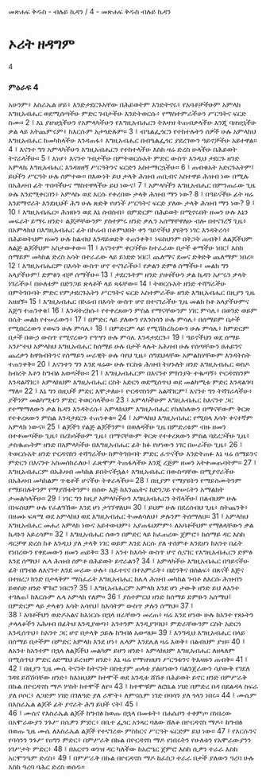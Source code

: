 ﻿
መጽሐፍ ቅዱስ - ብሉይ ኪዳን / 4 - መጽሐፍ ቅዱስ ብሉይ ኪዳን
# ኦሪት ዘዳግም
4
### ምዕራፍ 4
አሁንም፥ እስራኤል ሆይ፥ እንድታደርጉአቸው በሕይወትም እንድትኖሩ፥ የአባቶቻችሁም አምላክ እግዚአብሔር ወደሚሰጣችሁ ምድር ገብታችሁ እንድትወርሱ፥ የማስተምራችሁን ሥርዓትና ፍርድ ስሙ።
2 ፤ እኔ ያዘዝኋችሁን የአምላካችሁን የእግዚአብሔርን ትእዛዝ ትጠብቃላችሁ እንጂ ባዘዝኋችሁ ቃል ላይ አትጨምሩም፥ ከእርሱም አታጎድሉም።
3 ፤ ብዔልፌጎርን የተከተሉትን ሰዎች ሁሉ አምላክህ እግዚአብሔር ከመካከላችሁ እንዳጠፋ፥ እግዚአብሔር በብዔልፌጎር ያደረገውን ዓይኖቻችሁ አይተዋል።
4 ፤ እናንተ ግን አምላካችሁን እግዚአብሔርን የተከተላችሁ እስከ ዛሬ ድረስ ሁላችሁ በሕይወት ትኖራላችሁ።
5 ፤ እነሆ፥ እናንተ ገብታችሁ በምትወርሱአት ምድር ውስጥ እንዲህ ታደርጉ ዘንድ አምላኬ እግዚአብሔር እንዳዘዘኝ ሥርዓትንና ፍርድን አስተማርኋችሁ።
6 ፤ ጠብቁአት አድርጉአትም፤ ይህችን ሥርዓት ሁሉ ሰምተው። በእውነት ይህ ታላቅ ሕዝብ ጠቢብና አስተዋይ ሕዝብ ነው በሚሉ በአሕዛብ ፊት ጥበባችሁና ማስተዋላችሁ ይህ ነውና፤
7 ፤ አምላካችን እግዚአብሔር በምንጠራው ጊዜ ሁሉ እንደሚቀርበን፥ አምላኩ ወደ እርሱ የቀረበው ታላቅ ሕዝብ ማን ነው?
8 ፤ በዓይናችሁ ፊት ዛሬ እንደማኖራት እንደዚህች ሕግ ሁሉ ጽድቅ የሆነች ሥርዓትና ፍርድ ያለው ታላቅ ሕዝብ ማን ነው?
9 ፤  
10 ፤ እግዚአብሔር። ሕዝቡን ወደ እኔ ሰብስብ፥ በምድርም በሕይወት በሚኖሩበት ዘመን ሁሉ እኔን መፍራት ይማሩ ዘንድ፥ ልጆቻቸውንም ያስተምሩ ዘንድ ቃሌን አሰማቸዋለሁ ብሎ በተናገረኝ ጊዜ፥ በአምላክህ በእግዚአብሔር ፊት በኮሬብ በቆምህበት ቀን ዓይኖችህ ያዩትን ነገር እንዳትረሳ፥ በሕይወትህም ዘመን ሁሉ ከልብህ እንዳይወድቅ ተጠንቀቅ፥ ነፍስህንም በትጋት ጠብቅ፤ ለልጆችህም ለልጅ ልጆችህም አስታውቀው።
11 ፤ እናንተም ቀርባችሁ ከተራራው በታች ቆማችሁ ነበር፤ እስከ ሰማይም መካከል ድረስ አሳት በተራራው ላይ ይነድድ ነበር፤ ጨለማና ደመና ድቅድቅ ጨለማም ነበረ።
12 ፤ እግዚአብሔርም በእሳት ውስጥ ሆኖ ተናገራችሁ፤ የቃልን ድምፅ ሰማችሁ፥ መልክ ግን አላያችሁም፤ ድምፅን ብቻ ሰማችሁ።
13 ፤ ታደርጉትም ዘንድ ያዘዛችሁን ቃል ኪዳን አሥሩን ቃላት ነገራችሁ፤ በሁለቱም በድንጋይ ጽላቶች ላይ ጻፋቸው።
14 ፤ ትወርሱአት ዘንድ ተሻግራችሁ በምትገቡባት ምድር የምታደርጉአትን ሥርዓትና ፍርድ አስተምራችሁ ዘንድ እግዚአብሔር በዚያን ጊዜ አዘዘኝ።
15 ፤ እግዚአብሔር በኮሬብ በእሳት ውስጥ ሆኖ በተናገራችሁ ጊዜ መልክ ከቶ አላያችሁምና እጅግ ተጠንቀቁ፤
16 ፤ እንዳትረክሱ፥ የተቀረጸውን ምስል የማናቸውንም ነገር ምሳሌ፥ በወንድ ወይም በሴት መልክ የተሠራውን፥
17 ፤ በምድር ላይ ያለውን የእንስሳን ሁሉ ምሳሌ፥ በሰማይም በታች የሚበርረውን የወፍን ሁሉ ምሳሌ፥
18 ፤ በምድርም ላይ የሚሽከረከረውን ሁሉ ምሳሌ፥ ከምድርም በታች በውኃ ውስጥ የሚኖረውን የዓሣን ሁሉ ምሳሌ እንዳታደርጉ፥
19 ፤ ዓይኖችህን ወደ ሰማይ አንሥተህ አምላክህ እግዚአብሔር ከሰማይ ሁሉ በታች ላሉት አሕዛብ ሁሉ የሰጣቸውን ፀሐይንና ጨረቃን ከዋክብትንና የሰማይን ሠራዊት ሁሉ ባየህ ጊዜ፥ ሰግደህላቸው አምልከሃቸውም እንዳትስት ተጠንቀቅ።
20 ፤ እናንተን ግን እንደ ዛሬው ሁሉ የርስቱ ሕዝብ ትሆኑለት ዘንድ እግዚአብሔር ወስዶ ከብረት እቶን ከግብፅ አወጣችሁ።
21 ፤ እግዚአብሔርም በእናንተ ምክንያት ተቈጣኝ፥ ዮርዳኖስንም እንዳልሻገር፥ አምላክህም እግዚአብሔር ርስት አድርጎ ወደሚሰጥህ ወደ መልካሚቱ ምድር እንዳልገባ ማለ።
22 ፤ እኔ ግን በዚህች ምድር እሞታለሁ፥ ዮርዳኖስንም አልሻገርም፤ እናንተ ግን ትሻገራላችሁ፥ ያችንም መልካሚቱን ምድር ትወርሳላችሁ።
23 ፤ አምላካችሁም እግዚአብሔር ከእናንተ ጋር የተማማለውን ቃል ኪዳን እንዳትረሱ፥ አምላክህም እግዚአብሔር የከለከለውን በማናቸውም ቅርጽ የተቀረጸውን ምስል እንዳታደርጉ ተጠንቀቁ።
24 ፤ አምላክህ እግዚአብሔር የሚበላ እሳት ቀናተኛም አምላክ ነውና።
25 ፤ ልጆችን የልጅ ልጆችንም፥ በወለዳችሁ ጊዜ በምድሪቱም ብዙ ዘመን በተቀመጣችሁ ጊዜ፥ በረከሳችሁም ጊዜ፥ በማናቸውም ቅርጽ የተቀረጸውን ምስል ባደረጋችሁ ጊዜ፥ ታስቈጡትም ዘንድ በአምላካችሁ በእግዚአብሔር ፊት ክፉ የሆነውን ነገር በሠራችሁ ጊዜ፥
26 ፤ ትወርሱአት ዘንድ ዮርዳኖስን ተሻግራችሁ ከምትገቡባት ምድር ፈጥናችሁ እንድትጠፉ እኔ ዛሬ ሰማይንና ምድርን በእናንተ አስመሰክራለሁ፤ ፈጽሞም ትጠፋላችሁ እንጂ ረጅም ዘመን አትቀመጡባትም።
27 ፤ እግዚአብሔርም በአሕዛብ መካከል ይበትናችኋል፥ እግዚአብሔር በውስጣቸው በሚያኖራችሁ በአሕዛብ መካከልም ጥቂቶች ሆናችሁ ትቀራላችሁ።
28 ፤ በዚያም የማያዩትን የማይሰሙትንም የማይበሉትንም የማያሸቱትንም፥ በሰው እጅ ከእንጨትና ከድንጋይ የተሠሩትን አማልክት ታመልካላችሁ።
29 ፤ ነገር ግን ከዚያ አምላካችሁን እግዚአብሔርን ትሻላችሁ፤ በልብህም ሁሉ በነፍስህም ሁሉ የፈለግኸው እንደ ሆነ ታገኘዋለህ።
30 ፤ ይህም ሁሉ በደረሰብህ ጊዜ፥ ስትጨንቅ፥ በዘመኑ ፍጻሜ ወደ አምላክህ ወደ እግዚአብሔር ትመለሳለህ፥ ቃሉንም ትሰማለህ።
31 ፤ አምላክህ እግዚአብሔር መሐሪ አምላክ ነውና አይተውህም፥ አያጠፋህምም፥ ለአባቶችህም የማለላቸውን ቃል ኪዳኑን አይረሳም።
32 ፤ እግዚአብሔር ሰውን በምድር ላይ ከፈጠረው ጀምሮ፥ ከሰማይ ዳር እስከ ዳርቻዋ ድረስ ከቶ እንዲህ ያለ ታላቅ ነገር ወይም እንደ እርሱ ያለ ተሰምቶ እንደሆነ ከአንተ በፊት የነበረውን የቀደመውን ዘመን ጠይቅ።
33 ፤ አንተ ከእሳት ውስጥ ሆኖ ሲናገር የእግዚአብሔርን ድምፅ እንደ ሰማህ፥ ሌላ ሕዝብ ሰምቶ በሕይወት ይኖራልን?
34 ፤ አምላካችሁ እግዚአብሔር በዓይናችሁ ፊት በግብፅ ለእናንተ እንደ ሠራው ሁሉ፥ በፈተናና በተአምራት፥ በድንቅና በሰልፍ፥ በጸናች እጅና በተዘረጋ ክንድ በታላቅም ማስፈራት እግዚአብሔር ከሌላ ሕዝብ መካከል ገብቶ ለእርሱ ሕዝብን ይወስድ ዘንድ ሞክሮ ነበርን?
35 ፤ እግዚአብሔርም አምላክ እንደ ሆነ ታውቅ ዘንድ ይህ ለአንተ ተገለጠ፤ ከእርሱም ሌላ አምላክ የለም።
36 ፤ ያስተምርህ ዘንድ ከሰማይ ድምፁን አሰማህ፤ በምድርም ላይ ታላቁን እሳት አሳየህ፤ ከእሳትም ውስጥ ቃሉን ሰማህ።
37 ፤  
38 ፤ አባቶችህን ወድዶአልና ከእነርሱ በኋላ ዘራቸውን መረጠ፥ ዛሬ እንደ ሆነው ሁሉ ከአንተ የጸኑትን ታላላቆችን አሕዛብ በፊትህ እንዲያወጣ፥ አንተንም እንዲያገባህ፥ ምድራቸውንም ርስት አድርጎ እንዲሰጥህ፥ ከአንተ ጋር ሆኖ በታላቅ ኃይሉ ከግብፅ አወጣህ።
39 ፤ እንግዲህ እግዚአብሔር በላይ በሰማይ በታችም በምድር አምላክ እንደ ሆነ፥ ሌላም እንደሌለ ዛሬ እወቅ፥ በልብህም ያዝ።
40 ፤ ለአንተ ከአንተም በኋላ ለልጆችህ መልካም ይሆን ዘንድ፥ አምላክህም እግዚአብሔር ለዘላለም በሚሰጥህ ምድር ዕድሜህ ይረዝም ዘንድ፥ እኔ ዛሬ የማዝዝህን ሥርዓቱንና ትእዛዙን ጠብቅ።
41 ፤  
42 ፤ በዚያን ጊዜ ሙሴ ትናንት ከትናንት በስቲያም ጠላቱ ያልሆነውን ባልንጀራውን ሳያውቅ የገደለ ገዳዩ ይሸሽባቸው ዘንድ፥ ከእነዚህም ከተሞች ወደ አንዲቱ ሸሽቶ በሕይወት ይኖር ዘንድ በምሥራቅ በኩል በዮርዳኖስ ማዶ ሦስት ከተሞች ለየ።
43 ፤ ከተሞቹም ለሮቤል ነገድ በምድረ በዳ በደልዳላ ስፍራ ያለ ቦሶር፥ ለጋድም ነገድ በገለዓድ ያለ ራሞት፥ ለምናሴም ነገድ በባሳን ያለ ጎላን ነበሩ።
44 ፤ ሙሴም በእስራኤል ልጆች ፊት ያኖራት ሕግ ይህች ናት፤
45 ፤  
46 ፤ ሙሴና የእስራኤል ልጆች ከግብፅ ከወጡ በኋላ በመቱት፥ በሐሴቦን ተቀምጦ በነበረው በአሞራውያን ንጉሥ በሴዎን ምድር፥ በቤተ ፌጎር አንጻር ባለው ሸለቆ በዮርዳኖስ ማዶ፥ ከግብፅ በወጡ ጊዜ ሙሴ ለእስራኤል ልጆች የተናገረው ምስክርና ሥርዓት ፍርድም ይህ ነው።
47 ፤ የእርሱንና የባሳንን ንጉሥ የዐግን ምድር፥ በምሥራቅ በኩል በዮርዳኖስ ማዶ የነበሩትን የሁለቱን የአሞራውያንን ነገሥታት ምድር፥
48 ፤ በአርኖን ወንዝ ዳር ካለችው ከአሮዔር ጀምሮ እስከ ሲዎን ተራራ እስከ አርሞንዔም ድረስ፥
49 ፤ በምሥራቅ በኩል በዮርዳኖስ ማዶ ከፈስጋ ተራራ በታች ያለውን ዓረባ ሁሉ እስከ ዓረባ ባሕር ድረስ ወሰዱ። 
